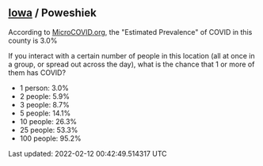 
## [Iowa](/united-states/iowa) / Poweshiek

According to [MicroCOVID.org](http://microcovid.org),
the "Estimated Prevalence" of COVID in this county is 3.0%

If you interact with a certain number of people in this location
(all at once in a group, or spread out across the day), what is the chance that
1 or more of them has COVID?

- 1 person: 3.0%
- 2 people: 5.9%
- 3 people: 8.7%
- 5 people: 14.1%
- 10 people: 26.3%
- 25 people: 53.3%
- 100 people: 95.2%

Last updated: 2022-02-12 00:42:49.514317 UTC
